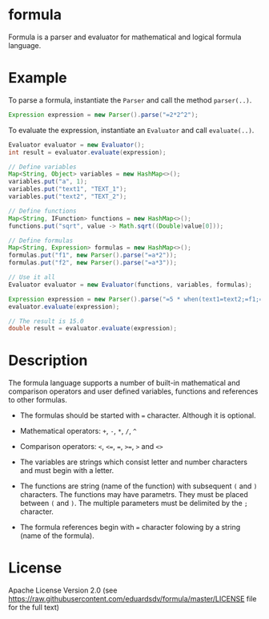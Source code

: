 # formula
Formula is a parser and evaluator for mathematical and logical formula language.

# Example
To parse a formula, instantiate the `Parser` and call the method `parser(..)`.
```java
Expression expression = new Parser().parse("=2*2^2");
```
To evaluate the expression, instantiate an `Evaluator` and call `evaluate(..)`.
```java
Evaluator evaluator = new Evaluator();
int result = evaluator.evaluate(expression);
```
```java
// Define variables
Map<String, Object> variables = new HashMap<>();
variables.put("a", 1);
variables.put("text1", "TEXT_1");
variables.put("text2", "TEXT_2");

// Define functions
Map<String, IFunction> functions = new HashMap<>();
functions.put("sqrt", value -> Math.sqrt((Double)value[0]));

// Define formulas
Map<String, Expression> formulas = new HashMap<>();
formulas.put("f1", new Parser().parse("=a*2"));
formulas.put("f2", new Parser().parse("=a*3"));

// Use it all
Evaluator evaluator = new Evaluator(functions, variables, formulas);

Expression expression = new Parser().parse("=5 * when(text1=text2;=f1;=f2)");
evaluator.evaluate(expression);

// The result is 15.0
double result = evaluator.evaluate(expression);
```
# Description
The formula language supports a number of built-in mathematical and comparison operators and user defined variables, 
functions and references to other formulas.

* The formulas should be started with `=` character. Although it is optional.

* Mathematical operators: `+`, `-`, `*`, `/`, `^`

* Comparison operators: `<`, `<=`, `=`, `>=`, `>` and `<>`

* The variables are strings which consist letter and number characters and must begin with a letter.

* The functions are string (name of the function) with subsequent `(` and `)` characters. The functions may have parametrs. 
They must be placed between `(` and `)`. The multiple parameters must be delimited by the `;` character.

* The formula references begin with `=` character folowing by a string (name of the formula).

# License
Apache License Version 2.0 (see https://raw.githubusercontent.com/eduardsdv/formula/master/LICENSE file for the full text)
